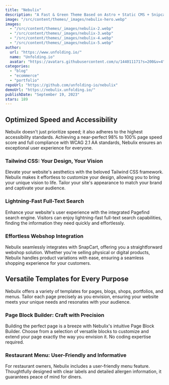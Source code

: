 ```yaml
---
title: "Nebulix"
description: "A Fast & Green Theme Based on Astro + Static CMS + Snipcart. with a Universe of Possibilities: Blogs, Portfolios, Restaurant Menus, Online Store, and Beyond."
image: "/src/content/themes/_images/nebulix-hero.webp"
images:
  - "/src/content/themes/_images/nebulix-2.webp"
  - "/src/content/themes/_images/nebulix-3.webp"
  - "/src/content/themes/_images/nebulix-4.webp"
  - "/src/content/themes/_images/nebulix-5.webp"
author:
  url: "https://www.unfolding.io/"
  name: "Unfolding.io"
  avatar: "https://avatars.githubusercontent.com/u/144011171?s=200&v=4"
categories:
  - "blog"
  - "ecommerce"
  - "portfolio"
repoUrl: "https://github.com/unfolding-io/nebulix"
demoUrl: "https://nebulix.unfolding.io/"
publishDate: "September 19, 2023"
stars: 189
---
```


<h2>Optimized Speed and Accessibility</h2>
<p>
  Nebulix doesn't just prioritize speed; it also adheres to the highest accessibility standards.
  Achieving a near-perfect 98% to 100% page speed score and full compliance with WCAG 2.1 AA
  standards, Nebulix ensures an exceptional user experience for everyone.
</p>
<h3>Tailwind CSS: Your Design, Your Vision</h3>
<p>
  Elevate your website's aesthetics with the beloved Tailwind CSS framework. Nebulix makes it
  effortless to customize your design, allowing you to bring your unique vision to life. Tailor your
  site's appearance to match your brand and captivate your audience.
</p>
<h3>Lightning-Fast Full-Text Search</h3>
<p>
  Enhance your website's user experience with the integrated Pagefind search engine. Visitors can
  enjoy lightning-fast full-text search capabilities, finding the information they need quickly and
  effortlessly.
</p>
<h3>Effortless Webshop Integration</h3>
<p>
  Nebulix seamlessly integrates with SnapCart, offering you a straightforward webshop solution.
  Whether you're selling physical or digital products, Nebulix handles product variations with ease,
  ensuring a seamless shopping experience for your customers.
</p>
<h2>Versatile Templates for Every Purpose</h2>
<p>
  Nebulix offers a variety of templates for pages, blogs, shops, portfolios, and menus. Tailor each
  page precisely as you envision, ensuring your website meets your unique needs and resonates with
  your audience.
</p>
<h3>Page Block Builder: Craft with Precision</h3>
<p>
  Building the perfect page is a breeze with Nebulix's intuitive Page Block Builder. Choose from a
  selection of versatile blocks to customize and extend your page exactly the way you envision it.
  No coding expertise required.
</p>
<h3>Restaurant Menu: User-Friendly and Informative</h3>
<p>
  For restaurant owners, Nebulix includes a user-friendly menu feature. Thoughtfully designed with
  clear labels and detailed allergen information, it guarantees peace of mind for diners.
</p>

